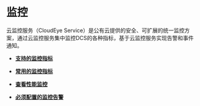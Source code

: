 # 监控<a name="dcs-ug-0312044"></a>

云监控服务（CloudEye Service）是公有云提供的安全、可扩展的统一监控方案，通过云监控服务集中监控DCS的各种指标，基于云监控服务实现告警和事件通知。

-   **[支持的监控指标](支持的监控指标.md)**  

-   **[常用的监控指标](常用的监控指标.md)**  

-   **[查看性能监控](查看性能监控.md)**  

-   **[必须配置的监控告警](必须配置的监控告警.md)**  


